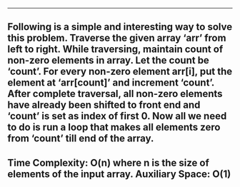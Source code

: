 ---------------------------------------------------------------------------------------------------
Following is a simple and interesting way to solve this problem. 
Traverse the given array ‘arr’ from left to right. While traversing, maintain count of non-zero elements in array. Let the count be ‘count’. For every non-zero element arr[i], put the element at ‘arr[count]’ and increment ‘count’. After complete traversal, all non-zero elements have already been shifted to front end and ‘count’ is set as index of first 0. Now all we need to do is run a loop that makes all elements zero from ‘count’ till end of the array.
---------------------------------------------------------------------------------------------------
Time Complexity: O(n) where n is the size of elements of the input array.
Auxiliary Space: O(1)
---------------------------------------------------------------------------------------------------